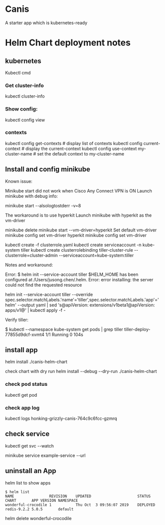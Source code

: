 
# Canis

A starter app which is kubernetes-ready





 
# Helm Chart deployment notes


## kubernetes
Kubectl cmd 

### Get cluster-info
kubectl cluster-info

### Show config:
kubectl config view
### contexts
kubectl config get-contexts                          # display list of contexts 
kubectl config current-context                       # display the current-context
kubectl config use-context my-cluster-name           # set the default context to my-cluster-name

## Install and config minikube

Known issue:

Minikube start did not work when Cisco Any Connect VPN is ON
Launch minikube with debug info:

minikube start --alsologtostderr -v=8

The workaround is to use hyperkit
Launch minikube with hyperkit as the vm-driver

minikube delete
minikube start --vm-driver=hyperkit
Set default vm-driver
minikube config set vm-driver hyperkit
minikube config set vm-driver 



kubectl create -f clusterrole.yaml
kubectl create serviceaccount -n kube-system tiller
kubectl create clusterrolebinding tiller-cluster-rule --clusterrole=cluster-admin --serviceaccount=kube-system:tiller


Notes and workaround:

Error:
$ helm init --service-account tiller
$HELM_HOME has been configured at /Users/jusong.chen/.helm.
Error: error installing: the server could not find the requested resource

helm init --service-account tiller --override spec.selector.matchLabels.'name'='tiller',spec.selector.matchLabels.'app'='helm' --output yaml | sed 's@apiVersion: extensions/v1beta1@apiVersion: apps/v1@' | kubectl apply -f -



Verify tiller:

$ kubectl --namespace kube-system get pods | grep tiller
tiller-deploy-77855d9dcf-xvmt4     1/1     Running   0          104s


## install app

helm install  ./canis-helm-chart

check chart with dry run
helm install --debug --dry-run ./canis-helm-chart

### check pod status
kubectl get pod
### check app log
kubectl logs honking-grizzly-canis-764c9c6fcc-gzmrq

## check service
kubectl get svc --watch

minikube service example-service --url


## uninstall an App

helm list to show apps
```
$ helm list
NAME               	REVISION	UPDATED                 	STATUS  	CHART      	APP VERSION	NAMESPACE
wonderful-crocodile	1       	Thu Oct  3 09:56:07 2019	DEPLOYED	redis-9.2.2	5.0.5      	default
```

helm delete wonderful-crocodile



